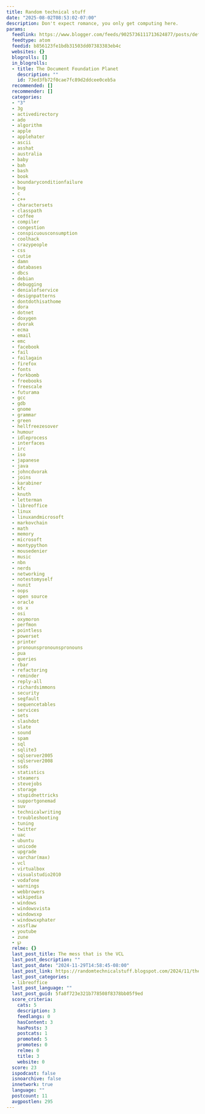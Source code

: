 ```yaml
---
title: Random technical stuff
date: "2025-08-02T08:53:02-07:00"
description: Don't expect romance, you only get computing here.
params:
  feedlink: https://www.blogger.com/feeds/9025736111713624877/posts/default/-/libreoffice
  feedtype: atom
  feedid: b856123fe1bdb31503dd07383383eb4c
  websites: {}
  blogrolls: []
  in_blogrolls:
  - title: The Document Foundation Planet
    description: ""
    id: 73ed3fb72f0cae7fc89d2ddcee0ceb5a
  recommended: []
  recommender: []
  categories:
  - "3"
  - 3g
  - activedirectory
  - ado
  - algorithm
  - apple
  - applehater
  - ascii
  - asshat
  - australia
  - baby
  - bah
  - bash
  - book
  - boundaryconditionfailure
  - bug
  - c
  - c++
  - charactersets
  - classpath
  - coffee
  - compiler
  - congestion
  - conspicuousconsumption
  - coolhack
  - crazypeople
  - css
  - cutie
  - damn
  - databases
  - dbcs
  - debian
  - debugging
  - denialofservice
  - designpatterns
  - dontdothisathome
  - dora
  - dotnet
  - doxygen
  - dvorak
  - ecma
  - email
  - emc
  - facebook
  - fail
  - failagain
  - firefox
  - fonts
  - forkbomb
  - freebooks
  - freescale
  - futurama
  - gcc
  - gdb
  - gnome
  - grammar
  - green
  - hellfreezesover
  - humour
  - idleprocess
  - interfaces
  - irc
  - iso
  - japanese
  - java
  - johncdvorak
  - joins
  - karabiner
  - kfc
  - knuth
  - letterman
  - libreoffice
  - linux
  - linuxandmicrosoft
  - markovchain
  - math
  - memory
  - microsoft
  - montypython
  - mousedenier
  - music
  - nbn
  - nerds
  - networking
  - notestomyself
  - nunit
  - oops
  - open source
  - oracle
  - os x
  - osi
  - oxymoron
  - perfmon
  - pointless
  - powerset
  - printer
  - pronounspronounspronouns
  - pua
  - queries
  - rbar
  - refactoring
  - reminder
  - reply-all
  - richardsimmons
  - security
  - segfault
  - sequencetables
  - services
  - sets
  - slashdot
  - slate
  - sound
  - spam
  - sql
  - sqlite3
  - sqlserver2005
  - sqlserver2008
  - ssds
  - statistics
  - steamers
  - stevejobs
  - storage
  - stupidnettricks
  - supportgonemad
  - suv
  - technicalwriting
  - troubleshooting
  - tuning
  - twitter
  - uac
  - ubuntu
  - unicode
  - upgrade
  - varchar(max)
  - vcl
  - virtualbox
  - visualstudio2010
  - vodafone
  - warnings
  - webbrowers
  - wikipedia
  - windows
  - windowsvista
  - windowsxp
  - windowsxphater
  - xssflaw
  - youtube
  - zune
  - ℘
  relme: {}
  last_post_title: The mess that is the VCL
  last_post_description: ""
  last_post_date: "2024-11-29T14:58:45-08:00"
  last_post_link: https://randomtechnicalstuff.blogspot.com/2024/11/the-mess-that-is-vcl.html
  last_post_categories:
  - libreoffice
  last_post_language: ""
  last_post_guid: 5fa8f723e321b778508f8378bb05f9ed
  score_criteria:
    cats: 5
    description: 3
    feedlangs: 0
    hasContent: 3
    hasPosts: 3
    postcats: 1
    promoted: 5
    promotes: 0
    relme: 0
    title: 3
    website: 0
  score: 23
  ispodcast: false
  isnoarchive: false
  innetwork: true
  language: ""
  postcount: 11
  avgpostlen: 295
---
```

